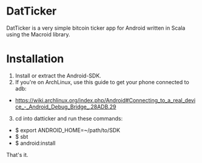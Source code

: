 DatTicker
=========

DatTicker is a very simple bitcoin ticker app for Android written in Scala using the Macroid library.

Installation
============

1. Install or extract the Android-SDK.
2. If you're on ArchLinux, use this guide to get your phone connected to adb:
  * https://wiki.archlinux.org/index.php/Android#Connecting_to_a_real_device_-_Android_Debug_Bridge_.28ADB.29
3. cd into datticker and run these commands:
  * $ export ANDROID_HOME=~/path/to/SDK
  * $ sbt
  * $ android:install

That's it.
